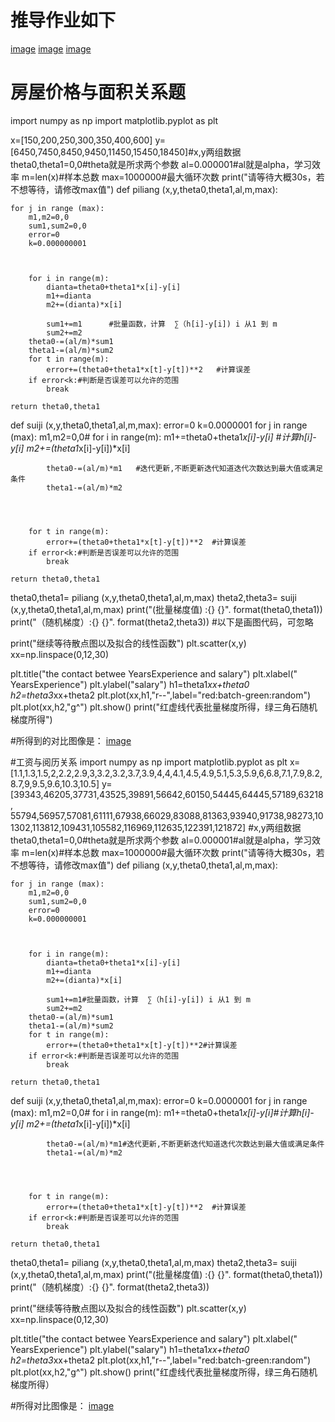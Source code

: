 # 推导作业如下
[image](https://github.com/DL-Metaphysics/DL-molu-ggg/blob/master/1.png)
[image](https://github.com/DL-Metaphysics/DL-molu-ggg/blob/master/2.png)
[image](https://github.com/DL-Metaphysics/DL-molu-ggg/blob/master/3.png)


# 房屋价格与面积关系题
import numpy as np
import matplotlib.pyplot as plt 

x=[150,200,250,300,350,400,600]
y=[6450,7450,8450,9450,11450,15450,18450]#x,y两组数据
theta0,theta1=0,0#theta就是所求两个参数
al=0.000001#al就是alpha，学习效率
m=len(x)#样本总数
max=1000000#最大循环次数
print("请等待大概30s，若不想等待，请修改max值")
def piliang (x,y,theta0,theta1,al,m,max):
    
    for j in range (max):
        m1,m2=0,0
        sum1,sum2=0,0
        error=0
        k=0.000000001
        
        
         
        for i in range(m):
            dianta=theta0+theta1*x[i]-y[i]
            m1+=dianta
            m2+=(dianta)*x[i]
            
            sum1+=m1      #批量函数，计算  ∑（h[i]-y[i]) i 从1 到 m
            sum2+=m2
        theta0-=(al/m)*sum1
        theta1-=(al/m)*sum2
        for t in range(m):
            error+=(theta0+theta1*x[t]-y[t])**2   #计算误差
        if error<k:#判断是否误差可以允许的范围
            break
        
    return theta0,theta1

def suiji (x,y,theta0,theta1,al,m,max):
    error=0
    k=0.0000001
    for j in range (max):
        m1,m2=0,0#
        for i in range(m):
            m1+=theta0+theta1*x[i]-y[i]  #计算h[i]-y[i]
            m2+=(theta1*x[i]-y[i])*x[i]
       
            theta0-=(al/m)*m1   #迭代更新,不断更新迭代知道迭代次数达到最大值或满足条件
            theta1-=(al/m)*m2
            
       
            
           
        for t in range(m):
            error+=(theta0+theta1*x[t]-y[t])**2  #计算误差
        if error<k:#判断是否误差可以允许的范围
            break
            
    return theta0,theta1


theta0,theta1= piliang (x,y,theta0,theta1,al,m,max)
theta2,theta3= suiji (x,y,theta0,theta1,al,m,max)
print("(批量梯度值) :{} {}". format(theta0,theta1))
print("（随机梯度）:{} {}". format(theta2,theta3))
#以下是画图代码，可忽略


print("继续等待散点图以及拟合的线性函数")
plt.scatter(x,y)
xx=np.linspace(0,12,30)


plt.title("the contact betwee YearsExperience and  salary")
plt.xlabel(" YearsExperience")
plt.ylabel("salary")
h1=theta1*xx+theta0
h2=theta3*xx+theta2
plt.plot(xx,h1,"r--",label="red:batch-green:random")
plt.plot(xx,h2,"g^")
plt.show()
print("红虚线代表批量梯度所得，绿三角石随机梯度所得")



#所得到的对比图像是：
[image](https://github.com/DL-Metaphysics/DL-molu-ggg/blob/master/%E5%B7%A5%E8%B5%84.png)

#工资与阅历关系
import numpy as np
import matplotlib.pyplot as plt 
x=[1.1,1.3,1.5,2,2.2,2.9,3,3.2,3.2,3.7,3.9,4,4,4.1,4.5,4.9,5.1,5.3,5.9,6,6.8,7.1,7.9,8.2,8.7,9,9.5,9.6,10.3,10.5]
y=[39343,46205,37731,43525,39891,56642,60150,54445,64445,57189,63218,
   55794,56957,57081,61111,67938,66029,83088,81363,93940,91738,98273,101302,113812,109431,105582,116969,112635,122391,121872]
#x,y两组数据
theta0,theta1=0,0#theta就是所求两个参数
al=0.000001#al就是alpha，学习效率
m=len(x)#样本总数
max=1000000#最大循环次数
print("请等待大概30s，若不想等待，请修改max值")
def piliang (x,y,theta0,theta1,al,m,max):
    
    for j in range (max):
        m1,m2=0,0
        sum1,sum2=0,0
        error=0
        k=0.000000001
        
        
         
        for i in range(m):
            dianta=theta0+theta1*x[i]-y[i]
            m1+=dianta
            m2+=(dianta)*x[i]
            
            sum1+=m1#批量函数，计算  ∑（h[i]-y[i]) i 从1 到 m
            sum2+=m2
        theta0-=(al/m)*sum1
        theta1-=(al/m)*sum2
        for t in range(m):
            error+=(theta0+theta1*x[t]-y[t])**2#计算误差
        if error<k:#判断是否误差可以允许的范围
            break
        
    return theta0,theta1

def suiji (x,y,theta0,theta1,al,m,max):
    error=0
    k=0.0000001
    for j in range (max):
        m1,m2=0,0#
        for i in range(m):
            m1+=theta0+theta1*x[i]-y[i]#计算h[i]-y[i]
            m2+=(theta1*x[i]-y[i])*x[i]
       
            theta0-=(al/m)*m1#迭代更新,不断更新迭代知道迭代次数达到最大值或满足条件
            theta1-=(al/m)*m2
            
       
            
           
        for t in range(m):
            error+=(theta0+theta1*x[t]-y[t])**2  #计算误差
        if error<k:#判断是否误差可以允许的范围
            break
            
    return theta0,theta1


theta0,theta1= piliang (x,y,theta0,theta1,al,m,max)
theta2,theta3= suiji (x,y,theta0,theta1,al,m,max)
print("(批量梯度值) :{} {}". format(theta0,theta1))
print("（随机梯度）:{} {}". format(theta2,theta3))


print("继续等待散点图以及拟合的线性函数")
plt.scatter(x,y)
xx=np.linspace(0,12,30)


plt.title("the contact betwee YearsExperience and  salary")
plt.xlabel(" YearsExperience")
plt.ylabel("salary")
h1=theta1*xx+theta0
h2=theta3*xx+theta2
plt.plot(xx,h1,"r--",label="red:batch-green:random")
plt.plot(xx,h2,"g^")
plt.show()
print("红虚线代表批量梯度所得，绿三角石随机梯度所得）

#所得对比图像是：
[image](https://github.com/DL-Metaphysics/DL-molu-ggg/blob/master/%E5%B7%A5%E8%B5%84.png)

